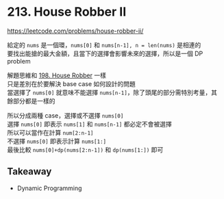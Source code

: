 # 213. House Robber II

<https://leetcode.com/problems/house-robber-ii/>

給定的 `nums` 是一個環，`nums[0]` 和 `nums[n-1], n = len(nums)` 是相連的  
要找出能搶的最大金額，且當下的選擇會影響未來的選擇，所以是一個 DP problem

解題思維和 [198. House Robber](../0198.House-Robber/README.md) 一樣  
只是差別在於要解決 base case 如何設計的問題  
當選擇了 `nums[0]` 就意味不能選擇 `nums[n-1]`，除了頭尾的部分需特別考量，其餘部分都是一樣的

所以分成兩種 case，選擇或不選擇 `nums[0]`  
選擇 `nums[0]` 即表示 `nums[1]` 和 `nums[n-1]` 都必定不會被選擇  
所以可以當作在計算 `num[2:n-1]`  
不選擇 `nums[0]` 即表示計算 `nums[1:]`  
最後比較 `nums[0]+dp(nums[2:n-1])` 和 `dp(nums[1:])` 即可

## Takeaway

- Dynamic Programming
